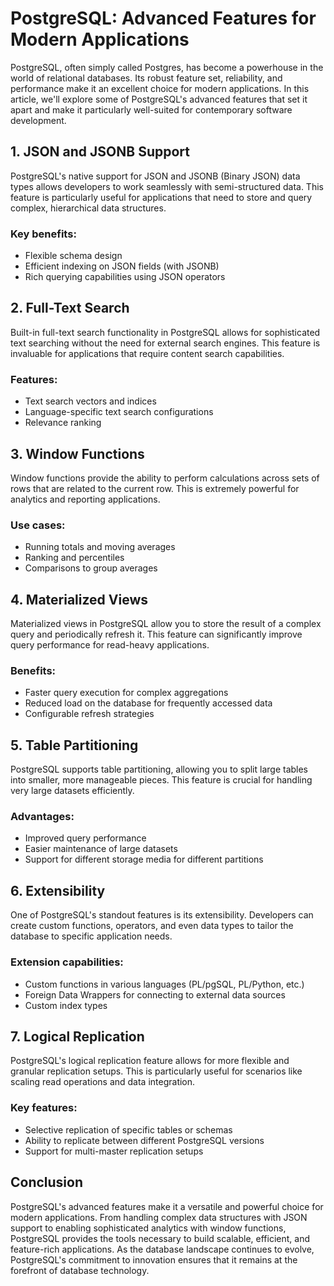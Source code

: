 # PostgreSQL: Advanced Features for Modern Applications

PostgreSQL, often simply called Postgres, has become a powerhouse in the world of relational databases. Its robust feature set, reliability, and performance make it an excellent choice for modern applications. In this article, we'll explore some of PostgreSQL's advanced features that set it apart and make it particularly well-suited for contemporary software development.

## 1. JSON and JSONB Support

PostgreSQL's native support for JSON and JSONB (Binary JSON) data types allows developers to work seamlessly with semi-structured data. This feature is particularly useful for applications that need to store and query complex, hierarchical data structures.

### Key benefits:
- Flexible schema design
- Efficient indexing on JSON fields (with JSONB)
- Rich querying capabilities using JSON operators

## 2. Full-Text Search

Built-in full-text search functionality in PostgreSQL allows for sophisticated text searching without the need for external search engines. This feature is invaluable for applications that require content search capabilities.

### Features:
- Text search vectors and indices
- Language-specific text search configurations
- Relevance ranking

## 3. Window Functions

Window functions provide the ability to perform calculations across sets of rows that are related to the current row. This is extremely powerful for analytics and reporting applications.

### Use cases:
- Running totals and moving averages
- Ranking and percentiles
- Comparisons to group averages

## 4. Materialized Views

Materialized views in PostgreSQL allow you to store the result of a complex query and periodically refresh it. This feature can significantly improve query performance for read-heavy applications.

### Benefits:
- Faster query execution for complex aggregations
- Reduced load on the database for frequently accessed data
- Configurable refresh strategies

## 5. Table Partitioning

PostgreSQL supports table partitioning, allowing you to split large tables into smaller, more manageable pieces. This feature is crucial for handling very large datasets efficiently.

### Advantages:
- Improved query performance
- Easier maintenance of large datasets
- Support for different storage media for different partitions

## 6. Extensibility

One of PostgreSQL's standout features is its extensibility. Developers can create custom functions, operators, and even data types to tailor the database to specific application needs.

### Extension capabilities:
- Custom functions in various languages (PL/pgSQL, PL/Python, etc.)
- Foreign Data Wrappers for connecting to external data sources
- Custom index types

## 7. Logical Replication

PostgreSQL's logical replication feature allows for more flexible and granular replication setups. This is particularly useful for scenarios like scaling read operations and data integration.

### Key features:
- Selective replication of specific tables or schemas
- Ability to replicate between different PostgreSQL versions
- Support for multi-master replication setups

## Conclusion

PostgreSQL's advanced features make it a versatile and powerful choice for modern applications. From handling complex data structures with JSON support to enabling sophisticated analytics with window functions, PostgreSQL provides the tools necessary to build scalable, efficient, and feature-rich applications. As the database landscape continues to evolve, PostgreSQL's commitment to innovation ensures that it remains at the forefront of database technology.
